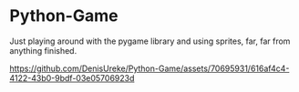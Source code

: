 # Python-Game

Just playing around with the pygame library and using sprites, far, far from anything finished.


https://github.com/DenisUreke/Python-Game/assets/70695931/616af4c4-4122-43b0-9bdf-03e05706923d

